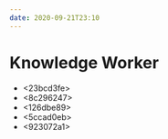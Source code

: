 ```yaml
---
date: 2020-09-21T23:10
---
```


# Knowledge Worker

* <23bcd3fe>
* <8c296247>
* <126dbe89>
* <5ccad0eb>
* <923072a1>
